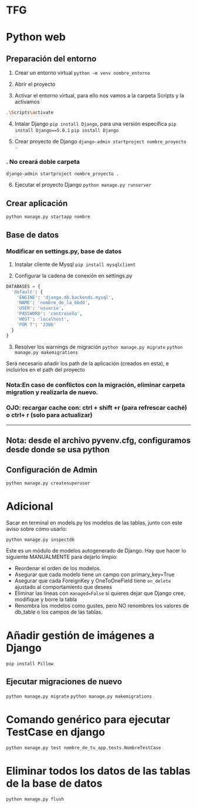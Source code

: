 # TFG
# Python web

## Preparación del entorno

  1. Crear un entorno virtual
  ```python –m venv nombre_entorno```

  2. Abrir el proyecto

  3. Activar el entorno virtual, para ello nos vamos a la carpeta Scripts y la activamos
  ```bash
  .\Scripts\activate
  ```

  4. Intalar Django ```pip install Django```, para una versión específica ```pip install Django==5.0.1```
  ```pip install Django```

 5. Crear proyecto de Django ```django-admin startproject nombre_proyecto .```

### . No creará doble carpeta

  ```django-admin startproject nombre_proyecto . ``` 

  6. Ejecutar el proyecto Django
  ```python manage.py runserver``` 

## Crear aplicación 

```python manage.py startapp nombre```

## Base de datos

### Modificar en settings.py, base de datos

  1. Instalar cliente de Mysql
  ```pip install mysqlclient```

  2. Configurar la cadena de conexión en settings.py
  ```python
  DATABASES = {
    'default': {
      'ENGINE': 'django.db.backends.mysql',
      'NAME': 'nombre_de_la_bbdd',
      'USER': 'usuario',
      'PASSWORD': 'contraseña',
      'HOST': 'localhost',
      'POR T': '3306'
    }
  }
  ```

  3. Resolver los warnings de migración
```python manage.py migrate```
```python manage.py makemigrations```

Será necesario añadir los path de la aplicación (creados en esta), e incluirlos en el path del proyecto


### Nota:En caso de conflictos con la migración, eliminar carpeta migration y realizarla de nuevo. 

### OJO: recargar cache con: ctrl + shift +r (para  refrescar caché) o ctrl+ r (solo para actualizar)

---------------------------------------------------------------------------------------
Nota: desde el archivo pyvenv.cfg, configuramos desde donde se usa python
---------------------------------------------------------------------------------------

## Configuración de Admin

```python manage.py createsuperuser```


# Adicional
Sacar en terminal en models.py los modelos de las tablas, junto con este aviso sobre cómo usarlo: 

```python manage.py inspectdb```


Este es un módulo de modelos autogenerado de Django.
Hay que hacer lo siguiente MANUALMENTE para dejarlo limpio:
* Reordenar el orden de los modelos.
* Asegurar que cada modelo tiene un campo con primary_key=True
* Asegurar que cada ForeignKey y OneToOneField tiene `on_delete` ajustado al comportamiento que desees
* Eliminar las líneas con  `managed=False` si quieres dejar que Django cree, modifique y borre la tabla
* Renombra los modelos como gustes, pero NO renombres los valores de db_table o los campos de las tablas.


# Añadir gestión de imágenes a Django

```pip install Pillow```

## Ejecutar migraciones de nuevo

```python manage.py migrate```
```python manage.py makemigrations```

# Comando genérico para ejecutar TestCase en django

```python manage.py test nombre_de_tu_app.tests.NombreTestCase```

# Eliminar todos los datos de las tablas de la base de datos
```python manage.py flush```